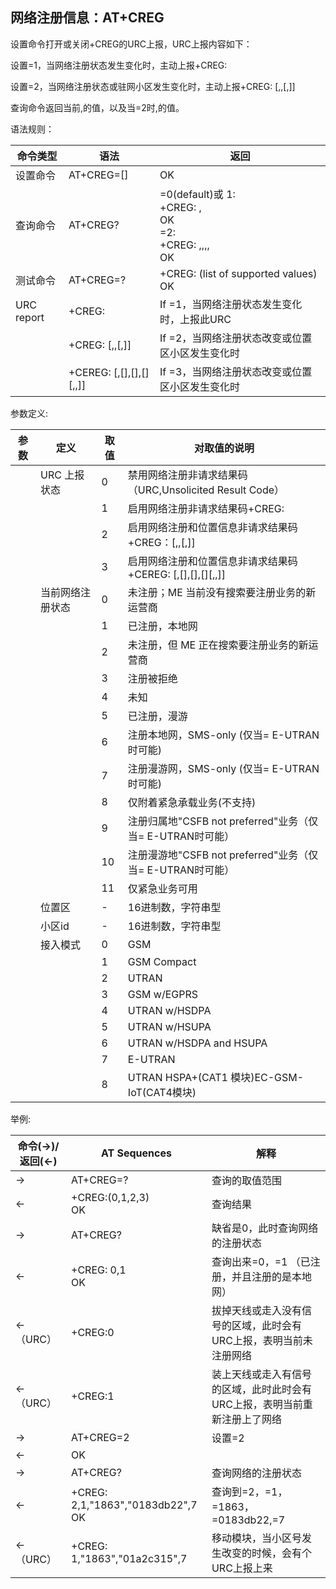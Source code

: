 ## 网络注册信息：AT+CREG

设置命令打开或关闭+CREG的URC上报，URC上报内容如下：

设置<n>=1，当网络注册状态发生变化时，主动上报+CREG: <stat>

设置<n>=2，当网络注册状态或驻网小区发生变化时，主动上报+CREG: <stat>[,<lac>,<ci>[,<act>]]

 

查询命令返回当前<n>,<stat>的值，以及当<n>=2时<lac>,<ci>的值。

 

语法规则：

| 命令类型   | 语法                                        | 返回                                                         |
| ---------- | ------------------------------------------- | ------------------------------------------------------------ |
| 设置命令   | AT+CREG=[<n>]                               | OK                                                           |
| 查询命令   | AT+CREG?                                    | <n>=0(default)或 1:<br>+CREG: <n>,<stat> <br>OK <br><n>=2:<br>+CREG: <n>,<stat>,<lac>,<ci>,<act> <br>OK |
| 测试命令   | AT+CREG=?                                   | +CREG: (list of supported <n> values) <br> OK                |
| URC report | +CREG: <stat>                               | If <n>=1，当网络注册状态发生变化时，上报此URC                |
|            | +CREG: <stat>[,<lac>,<ci>[,<act>]]          | If <n>=2，当网络注册状态改变或位置区小区发生变化时           |
|            | +CEREG: <stat>[,[<tac>],[<ci>],[<AcT>][,,]] | If <n>=3，当网络注册状态改变或位置区小区发生变化时           |

 

参数定义:

| 参数   | 定义             | 取值 | 对取值的说明                                                 |
| ------ | ---------------- | ---- | ------------------------------------------------------------ |
| <n>    | URC 上报状态     | 0    | 禁用网络注册非请求结果码（URC,Unsolicited Result Code）      |
|        |                  | 1    | 启用网络注册非请求结果码+CREG: <stat>                        |
|        |                  | 2    | 启用网络注册和位置信息非请求结果码+CREG：<stat>[,<lac>,<ci>[,<act>]] |
|        |                  | 3    | 启用网络注册和位置信息非请求结果码+CEREG: <stat>[,[<tac>],[<ci>],[<AcT>][,,]] |
| <stat> | 当前网络注册状态 | 0    | 未注册；ME 当前没有搜索要注册业务的新运营商                  |
|        |                  | 1    | 已注册，本地网                                               |
|        |                  | 2    | 未注册，但 ME 正在搜索要注册业务的新运营商                   |
|        |                  | 3    | 注册被拒绝                                                   |
|        |                  | 4    | 未知                                                         |
|        |                  | 5    | 已注册，漫游                                                 |
|        |                  | 6    | 注册本地网，SMS-only (仅当<AcT>= E-UTRAN时可能)              |
|        |                  | 7    | 注册漫游网，SMS-only (仅当<AcT>= E-UTRAN时可能)              |
|        |                  | 8    | 仅附着紧急承载业务(不支持)                                   |
|        |                  | 9    | 注册归属地"CSFB not preferred"业务（仅当<AcT>= E-UTRAN时可能） |
|        |                  | 10   | 注册漫游地"CSFB not preferred"业务（仅当<AcT>= E-UTRAN时可能） |
|        |                  | 11   | 仅紧急业务可用                                               |
| <lac>  | 位置区           | -    | 16进制数，字符串型                                           |
| <ci>   | 小区id           | -    | 16进制数，字符串型                                           |
| <act>  | 接入模式         | 0    | GSM                                                          |
|        |                  | 1    | GSM Compact                                                  |
|        |                  | 2    | UTRAN                                                        |
|        |                  | 3    | GSM w/EGPRS                                                  |
|        |                  | 4    | UTRAN w/HSDPA                                                |
|        |                  | 5    | UTRAN w/HSUPA                                                |
|        |                  | 6    | UTRAN w/HSDPA and HSUPA                                      |
|        |                  | 7    | E-UTRAN                                                      |
|        |                  | 8    | UTRAN HSPA+(CAT1 模块)EC-GSM-IoT(CAT4模块)                   |

 

举例:

| 命令(→)/返回(←) | AT Sequences                          | 解释                                                         |
| --------------- | ------------------------------------- | ------------------------------------------------------------ |
| →               | AT+CREG=?                             | 查询<n>的取值范围                                            |
| ←               | +CREG:(0,1,2,3) <br>OK                | 查询结果                                                     |
| →               | AT+CREG?                              | <n>缺省是0，此时查询网络的注册状态                           |
| ←               | +CREG: 0,1 <br>OK                     | 查询出来<n>=0，<stat>=1 （已注册，并且注册的是本地网）       |
| ←（URC）        | +CREG:0                               | 拔掉天线或走入没有信号的区域，此时会有URC上报，表明当前未注册网络 |
| ←（URC）        | +CREG:1                               | 装上天线或走入有信号的区域，此时此时会有URC上报，表明当前重新注册上了网络 |
| →               | AT+CREG=2                             | 设置<n>=2                                                    |
| ←               | OK                                    |                                                              |
| →               | AT+CREG?                              | 查询网络的注册状态                                           |
| ←               | +CREG: 2,1,"1863","0183db22",7<br> OK | 查询到<n>=2，<stat>=1，<lac>=1863，<ci>=0183db22,<act>=7     |
| ←（URC）        | +CREG: 1,"1863","01a2c315",7          | 移动模块，当小区号发生改变的时候，会有个URC上报上来          |
